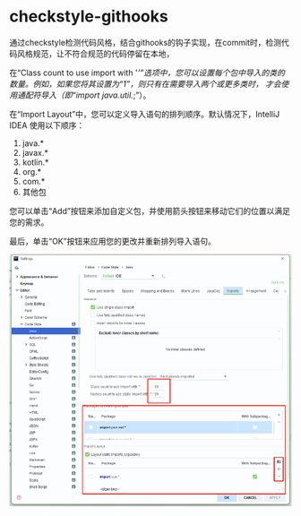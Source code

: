 # checkstyle-githooks

通过checkstyle检测代码风格，结合githooks的钩子实现，在commit时，检测代码风格规范，让不符合规范的代码停留在本地，

在“Class count to use import with '*'”选项中，您可以设置每个包中导入的类的数量。例如，如果您将其设置为“1”，则只有在需要导入两个或更多类时，
才会使用通配符导入（即“import java.util.*;”）。

在“Import Layout”中，您可以定义导入语句的排列顺序。默认情况下，IntelliJ IDEA 使用以下顺序：

1. java.*
2. javax.*
3. kotlin.*
4. org.*
5. com.*
6. 其他包

您可以单击“Add”按钮来添加自定义包，并使用箭头按钮来移动它们的位置以满足您的需求。

最后，单击“OK”按钮来应用您的更改并重新排列导入语句。

![](doc/20240119093735.png)

